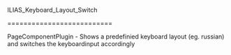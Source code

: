 ILIAS_Keyboard_Layout_Switch

==========================

PageComponentPlugin - Shows a predefinied keyboard layout (eg. russian) and switches the keyboardinput accordingly
